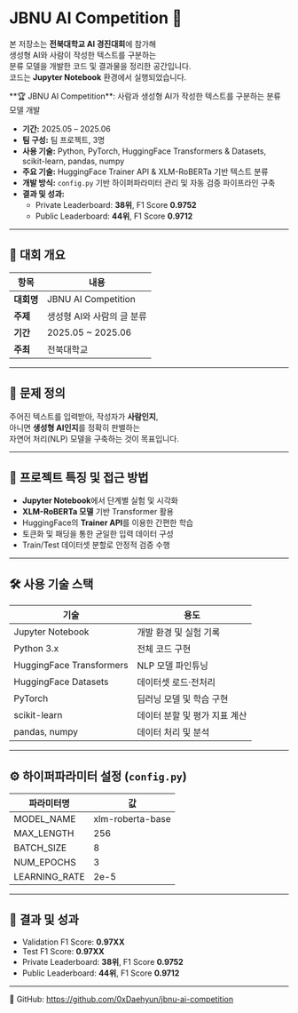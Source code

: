 # JBNU AI Competition 🤖

본 저장소는 **전북대학교 AI 경진대회**에 참가해  
생성형 AI와 사람이 작성한 텍스트를 구분하는  
분류 모델을 개발한 코드 및 결과물을 정리한 공간입니다.  
코드는 **Jupyter Notebook** 환경에서 실행되었습니다.

<aside>
**🏆 JBNU AI Competition**: 사람과 생성형 AI가 작성한 텍스트를 구분하는 분류 모델 개발

- **기간:** 2025.05 – 2025.06  
- **팀 구성:** 팀 프로젝트, 3명  
- **사용 기술:** Python, PyTorch, HuggingFace Transformers & Datasets, scikit-learn, pandas, numpy  
- **주요 기술:** HuggingFace Trainer API & XLM-RoBERTa 기반 텍스트 분류  
- **개발 방식:** `config.py` 기반 하이퍼파라미터 관리 및 자동 검증 파이프라인 구축  
- **결과 및 성과:**  
  - Private Leaderboard: **38위**, F1 Score **0.9752**  
  - Public  Leaderboard: **44위**, F1 Score **0.9712**  
</aside>

---

## 📌 대회 개요

| 항목       | 내용                      |
|------------|---------------------------|
| **대회명** | JBNU AI Competition      |
| **주제**   | 생성형 AI와 사람의 글 분류 |
| **기간**   | 2025.05 ~ 2025.06        |
| **주최**   | 전북대학교                 |

---

## 🧠 문제 정의

주어진 텍스트를 입력받아, 작성자가 **사람인지**,  
아니면 **생성형 AI인지**를 정확히 판별하는  
자연어 처리(NLP) 모델을 구축하는 것이 목표입니다.

---

## 🚀 프로젝트 특징 및 접근 방법

- **Jupyter Notebook**에서 단계별 실험 및 시각화  
- **XLM-RoBERTa 모델** 기반 Transformer 활용  
- HuggingFace의 **Trainer API**를 이용한 간편한 학습  
- 토큰화 및 패딩을 통한 균일한 입력 데이터 구성  
- Train/Test 데이터셋 분할로 안정적 검증 수행  

---

## 🛠 사용 기술 스택

| 기술                       | 용도                               |
|----------------------------|------------------------------------|
| Jupyter Notebook           | 개발 환경 및 실험 기록             |
| Python 3.x                 | 전체 코드 구현                     |
| HuggingFace Transformers   | NLP 모델 파인튜닝                  |
| HuggingFace Datasets       | 데이터셋 로드·전처리               |
| PyTorch                    | 딥러닝 모델 및 학습 구현           |
| scikit-learn               | 데이터 분할 및 평가 지표 계산      |
| pandas, numpy              | 데이터 처리 및 분석                |

---

## ⚙️ 하이퍼파라미터 설정 (`config.py`)

| 파라미터명        | 값               |
|-------------------|-----------------|
| MODEL_NAME        | xlm-roberta-base |
| MAX_LENGTH        | 256              |
| BATCH_SIZE        | 8                |
| NUM_EPOCHS        | 3                |
| LEARNING_RATE     | 2e-5             |

---
## 🎯 결과 및 성과

- Validation F1 Score: **0.97XX**  
- Test       F1 Score: **0.97XX**  
- Private Leaderboard: **38위**, F1 Score **0.9752**  
- Public  Leaderboard: **44위**, F1 Score **0.9712**  

---

🔗 GitHub: https://github.com/0xDaehyun/jbnu-ai-competition  
